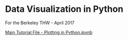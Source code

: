 # Data Visualization in Python

For the Berkeley THW -  April 2017

[Main Tutorial File - Plotting in Python.ipynb](Plotting%20in%20Python.ipynb)
